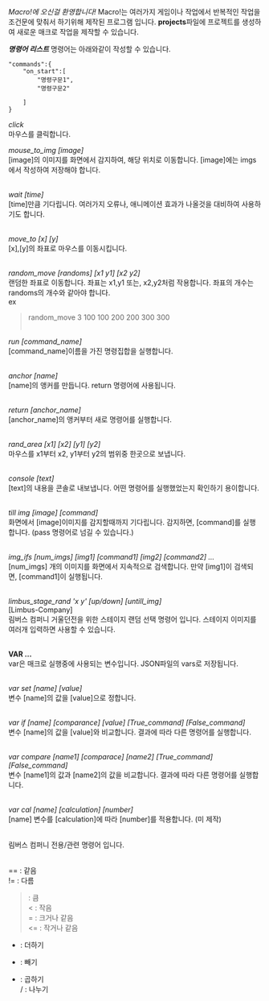 *Macro!에 오신걸 환영합니다!*
Macro!는 여러가지 게임이나 작업에서 반복적인 작업을 조건문에 맞춰서 하기위해 제작된 프로그램 입니다.
**projects**파일에 프로젝트를 생성하여 새로운 매크로 작업을 제작할 수 있습니다.


***명령어 리스트***
명령어는 아래와같이 작성할 수 있습니다.
```
"commands":{
    "on_start":[
        "명령구문1",
        "명령구문2"

    ]
}
```

*click*<br>
마우스를 클릭합니다.

*mouse_to_img [image]*<br>
[image]의 이미지를 화면에서 감지하여, 해당 위치로 이동합니다. [image]에는 imgs에서 작성하여 저장해야 합니다.<br><br>

*wait [time]*<br>
[time]만큼 기다립니다. 여러가지 오류나, 애니메이션 효과가 나올것을 대비하여 사용하기도 합니다.<br><br>

*move_to [x] [y]*<br>
[x],[y]의 좌표로 마우스를 이동시킵니다.<br><br>

*random_move [randoms] [x1 y1] [x2 y2]*<br>
랜덤한 좌표로 이동합니다. 좌표는 x1,y1 또는, x2,y2처럼 작용합니다. 좌표의 개수는 randoms의 개수와 같아야 합니다.<br>
ex<br>
> random_move 3 100 100 200 200 300 300<br><br>

*run [command_name]*<br>
[command_name]이름을 가진 명령집합을 실행합니다.<br><br>

*anchor [name]*<br>
[name]의 앵커를 만듭니다. return 명령어에 사용됩니다.<br><br>

*return [anchor_name]*<br>
[anchor_name]의 앵커부터 새로 명령어를 실행합니다.<br><br>

*rand_area [x1] [x2] [y1] [y2]*<br>
마우스를 x1부터 x2, y1부터 y2의 범위중 한곳으로 보냅니다.<br><br>

*console [text]*<br>
[text]의 내용을 콘솔로 내보냅니다. 어떤 명령어를 실행했었는지 확인하기 용이합니다.<br><br>

*till img [image] [command]*<br>
화면에서 [image]이미지를 감지할때까지 기다립니다. 감지하면, [command]를 실행합니다. (pass 명령어로 넘길 수 있습니다.)<br><br>

*img_ifs [num_imgs] [img1] [command1] [img2] [command2] ...*<br>
[num_imgs] 개의 이미지를 화면에서 지속적으로 검색합니다. 만약 [img1]이 검색되면, [command1]이 실행됩니다.<br><br>

*limbus_stage_rand 'x y' [up/down] [untill_img]*<br>
[Limbus-Company]<br>
림버스 컴퍼니 거울던전을 위한 스테이지 랜덤 선택 명령어 입니다. 스테이지 이미지를 여러개 입력하면 사용할 수 있습니다.<br><br>

**VAR ...**<br>
var은 매크로 실행중에 사용되는 변수입니다. JSON파일의 vars로 저장됩니다.<br><br>

*var set [name] [value]*<br>
변수 [name]의 값을 [value]으로 정합니다.<br><br>

*var if [name] [comparance] [value] [True_command] [False_command]*<br>
변수 [name]의 값을 [value]와 비교합니다. 결과에 따라 다른 명령어를 실행합니다.<br><br>

*var compare [name1] [comparace] [name2] [True_command] [False_command]*<br>
변수 [name1]의 값과 [name2]의 값을 비교합니다. 결과에 따라 다른 명령어를 실행합니다.<br><br>

*var cal [name] [calculation] [number]*<br>
[name] 변수를 [calculation]에 따라 [number]를 적용합니다. (미 제작)<br><br>

림버스 컴퍼니 전용/관련 명령어 입니다.<br><br>

== : 같음<br>
!= : 다름<br>
> : 큼<br>
< : 작음<br>
>= : 크거나 같음<br>
<= : 작거나 같음<br>

[calculation_value]: 계산식_정리입니다.<br>
+ : 더하기<br>
- : 빼기<br>
* : 곱하기<br>
/ : 나누기<br>
